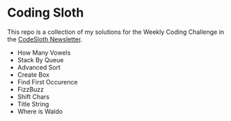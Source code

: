 # Coding Sloth
This repo is a collection of my solutions for the Weekly Coding Challenge in the [CodeSloth Newsletter](https://slothbytes.beehiiv.com/subscribe?ref=HMRl0MY9in).

- How Many Vowels
- Stack By Queue
- Advanced Sort
- Create Box
- Find First Occurence
- FizzBuzz
- Shift Chars
- Title String
- Where is Waldo